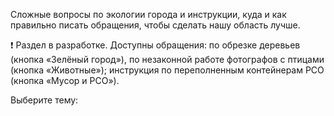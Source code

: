 Сложные вопросы по экологии города и инструкции, куда и как правильно писать обращения, чтобы сделать нашу область лучше.

❗️ Раздел в разработке. Доступны обращения: по обрезке деревьев \(кнопка «Зелёный город»\), по незаконной работе фотографов с птицами \(кнопка «Животные»\); инструкция по переполненным контейнерам РСО \(кнопка «Мусор и РСО»\).

Выберите тему:
